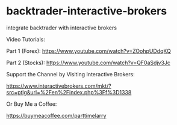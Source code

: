 # backtrader-interactive-brokers
integrate backtrader with interactive brokers


Video Tutorials:

Part 1 (Forex): https://www.youtube.com/watch?v=ZOohpUDdqKQ

Part 2 (Stocks): https://www.youtube.com/watch?v=QF0aSdjv3Jc

Support the Channel by Visiting Interactive Brokers:

https://www.interactivebrokers.com/mkt/?src=ptlg&url=%2Fen%2Findex.php%3Ff%3D1338

Or Buy Me a Coffee:

https://buymeacoffee.com/parttimelarry
